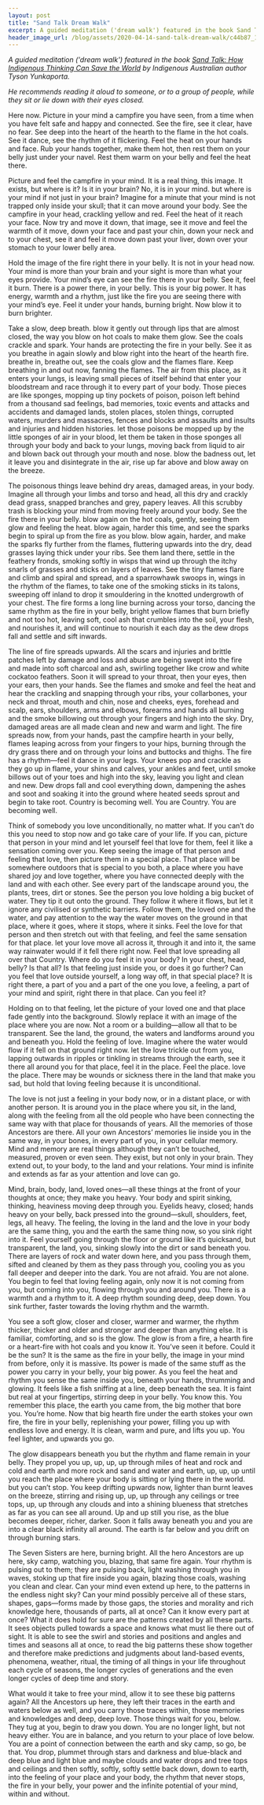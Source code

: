 ```yaml
---
layout: post
title: "Sand Talk Dream Walk"
excerpt: A guided meditation ('dream walk') featured in the book Sand Talk by Indigenous author Tyson Yunkaporta.
header_image_url: /blog/assets/2020-04-14-sand-talk-dream-walk/c44b87_11d8a55d213a48f0bd79786338f9d5cb_mv2.jpg
---
```


*A guided meditation ('dream walk') featured in the book [Sand Talk: How Indigenous Thinking Can Save the World](https://www.goodreads.com/book/show/45449501-sand-talk) by Indigenous Australian author Tyson Yunkaporta.*

*He recommends reading it aloud to someone, or to a group of people, while they sit or lie down with their eyes closed.*

Here now. Picture in your mind a campfire you have seen, from a time when you have felt safe and happy and connected. See the fire, see it clear, have no fear. See deep into the heart of the hearth to the flame in the hot coals. See it dance, see the rhythm of it flickering. Feel the heat on your hands and face. Rub your hands together, make them hot, then rest them on your belly just under your navel. Rest them warm on your belly and feel the heat there.

Picture and feel the campfire in your mind. It is a real thing, this image. It exists, but where is it? Is it in your brain? No, it is in your mind. but where is your mind if not just in your brain? Imagine for a minute that your mind is not trapped only inside your skull; that it can move around your body. See the campfire in your head, crackling yellow and red. Feel the heat of it reach your face. Now try and move it down, that image, see it move and feel the warmth of it move, down your face and past your chin, down your neck and to your chest, see it and feel it move down past your liver, down over your stomach to your lower belly area.

Hold the image of the fire right there in your belly. It is not in your head now. Your mind is more than your brain and your sight is more than what your eyes provide. Your mind’s eye can see the fire there in your belly. See it, feel it burn. There is a power there, in your belly. This is your big power. It has energy, warmth and a rhythm, just like the fire you are seeing there with your mind’s eye. Feel it under your hands, burning bright. Now blow it to burn brighter.

Take a slow, deep breath. blow it gently out through lips that are almost closed, the way you blow on hot coals to make them glow. See the coals crackle and spark. Your hands are protecting the fire in your belly. See it as you breathe in again slowly and blow right into the heart of the hearth fire. breathe in, breathe out, see the coals glow and the flames flare. Keep breathing in and out now, fanning the flames. The air from this place, as it enters your lungs, is leaving small pieces of itself behind that enter your bloodstream and race through it to every part of your body. Those pieces are like sponges, mopping up tiny pockets of poison, poison left behind from a thousand sad feelings, bad memories, toxic events and attacks and accidents and damaged lands, stolen places, stolen things, corrupted waters, murders and massacres, fences and blocks and assaults and insults and injuries and hidden histories. let those poisons be mopped up by the little sponges of air in your blood, let them be taken in those sponges all through your body and back to your lungs, moving back from liquid to air and blown back out through your mouth and nose. blow the badness out, let it leave you and disintegrate in the air, rise up far above and blow away on the breeze.

The poisonous things leave behind dry areas, damaged areas, in your body. Imagine all through your limbs and torso and head, all this dry and crackly dead grass, snapped branches and grey, papery leaves. All this scrubby trash is blocking your mind from moving freely around your body. See the fire there in your belly. blow again on the hot coals, gently, seeing them glow and feeling the heat. blow again, harder this time, and see the sparks begin to spiral up from the fire as you blow. blow again, harder, and make the sparks fly further from the flames, fluttering upwards into the dry, dead grasses laying thick under your ribs. See them land there, settle in the feathery fronds, smoking softly in wisps that wind up through the itchy snarls of grasses and sticks on layers of leaves. See the tiny flames flare and climb and spiral and spread, and a sparrowhawk swoops in, wings in the rhythm of the flames, to take one of the smoking sticks in its talons, sweeping off inland to drop it smouldering in the knotted undergrowth of your chest. The fire forms a long line burning across your torso, dancing the same rhythm as the fire in your belly, bright yellow flames that burn briefly and not too hot, leaving soft, cool ash that crumbles into the soil, your flesh, and nourishes it, and will continue to nourish it each day as the dew drops fall and settle and sift inwards.

The line of fire spreads upwards. All the scars and injuries and brittle patches left by damage and loss and abuse are being swept into the fire and made into soft charcoal and ash, swirling together like crow and white cockatoo feathers. Soon it will spread to your throat, then your eyes, then your ears, then your hands. See the flames and smoke and feel the heat and hear the crackling and snapping through your ribs, your collarbones, your neck and throat, mouth and chin, nose and cheeks, eyes, forehead and scalp, ears, shoulders, arms and elbows, forearms and hands all burning and the smoke billowing out through your fingers and high into the sky. Dry, damaged areas are all made clean and new and warm and light. The fire spreads now, from your hands, past the campfire hearth in your belly, flames leaping across from your fingers to your hips, burning through the dry grass there and on through your loins and buttocks and thighs. The fire has a rhythm—feel it dance in your legs. Your knees pop and crackle as they go up in flame, your shins and calves, your ankles and feet, until smoke billows out of your toes and high into the sky, leaving you light and clean and new. Dew drops fall and cool everything down, dampening the ashes and soot and soaking it into the ground where heated seeds sprout and begin to take root. Country is becoming well. You are Country. You are becoming well.

Think of somebody you love unconditionally, no matter what. If you can’t do this you need to stop now and go take care of your life. If you can, picture that person in your mind and let yourself feel that love for them, feel it like a sensation coming over you. Keep seeing the image of that person and feeling that love, then picture them in a special place. That place will be somewhere outdoors that is special to you both, a place where you have shared joy and love together, where you have connected deeply with the land and with each other. See every part of the landscape around you, the plants, trees, dirt or stones. See the person you love holding a big bucket of water. They tip it out onto the ground. They follow it where it flows, but let it ignore any civilised or synthetic barriers. Follow them, the loved one and the water, and pay attention to the way the water moves on the ground in that place, where it goes, where it stops, where it sinks. Feel the love for that person and then stretch out with that feeling, and feel the same sensation for that place. let your love move all across it, through it and into it, the same way rainwater would if it fell there right now. Feel that love spreading all over that Country. Where do you feel it in your body? In your chest, head, belly? Is that all? Is that feeling just inside you, or does it go further? Can you feel that love outside yourself, a long way off, in that special place? It is right there, a part of you and a part of the one you love, a feeling, a part of your mind and spirit, right there in that place. Can you feel it?

Holding on to that feeling, let the picture of your loved one and that place fade gently into the background. Slowly replace it with an image of the place where you are now. Not a room or a building—allow all that to be transparent. See the land, the ground, the waters and landforms around you and beneath you. Hold the feeling of love. Imagine where the water would flow if it fell on that ground right now. let the love trickle out from you, lapping outwards in ripples or tinkling in streams through the earth, see it there all around you for that place, feel it in the place. Feel the place. love the place. There may be wounds or sickness there in the land that make you sad, but hold that loving feeling because it is unconditional.

The love is not just a feeling in your body now, or in a distant place, or with another person. It is around you in the place where you sit, in the land, along with the feeling from all the old people who have been connecting the same way with that place for thousands of years. All the memories of those Ancestors are there. All your own Ancestors’ memories lie inside you in the same way, in your bones, in every part of you, in your cellular memory. Mind and memory are real things although they can’t be touched, measured, proven or even seen. They exist, but not only in your brain. They extend out, to your body, to the land and your relations. Your mind is infinite and extends as far as your attention and love can go.

Mind, brain, body, land, loved ones—all these things at the front of your thoughts at once; they make you heavy. Your body and spirit sinking, thinking, heaviness moving deep through you. Eyelids heavy, closed; hands heavy on your belly, back pressed into the ground—skull, shoulders, feet, legs, all heavy. The feeling, the loving in the land and the love in your body are the same thing, you and the earth the same thing now, so you sink right into it. Feel yourself going through the floor or ground like it’s quicksand, but transparent, the land, you, sinking slowly into the dirt or sand beneath you. There are layers of rock and water down here, and you pass through them, sifted and cleaned by them as they pass through you, cooling you as you fall deeper and deeper into the dark. You are not afraid. You are not alone. You begin to feel that loving feeling again, only now it is not coming from you, but coming into you, flowing through you and around you. There is a warmth and a rhythm to it. A deep rhythm sounding deep, deep down. You sink further, faster towards the loving rhythm and the warmth.

You see a soft glow, closer and closer, warmer and warmer, the rhythm thicker, thicker and older and stronger and deeper than anything else. It is familiar, comforting, and so is the glow. The glow is from a fire, a hearth fire or a heart-fire with hot coals and you know it. You’ve seen it before. Could it be the sun? It is the same as the fire in your belly, the image in your mind from before, only it is massive. Its power is made of the same stuff as the power you carry in your belly, your big power. As you feel the heat and rhythm you sense the same inside you, beneath your hands, thrumming and glowing. It feels like a fish sniffing at a line, deep beneath the sea. It is faint but real at your fingertips, stirring deep in your belly. You know this. You remember this place, the earth you came from, the big mother that bore you. You’re home. Now that big hearth fire under the earth stokes your own fire, the fire in your belly, replenishing your power, filling you up with endless love and energy. It is clean, warm and pure, and lifts you up. You feel lighter, and upwards you go.

The glow disappears beneath you but the rhythm and flame remain in your belly. They propel you up, up, up, up through miles of heat and rock and cold and earth and more rock and sand and water and earth, up, up, up until you reach the place where your body is sitting or lying there in the world. but you can’t stop. You keep drifting upwards now, lighter than burnt leaves on the breeze, stirring and rising up, up, up through any ceilings or tree tops, up, up through any clouds and into a shining blueness that stretches as far as you can see all around. Up and up still you rise, as the blue becomes deeper, richer, darker. Soon it falls away beneath you and you are into a clear black infinity all around. The earth is far below and you drift on through burning stars.

The Seven Sisters are here, burning bright. All the hero Ancestors are up here, sky camp, watching you, blazing, that same fire again. Your rhythm is pulsing out to them; they are pulsing back, light washing through you in waves, stoking up that fire inside you again, blazing those coals, washing you clean and clear. Can your mind even extend up here, to the patterns in the endless night sky? Can your mind possibly perceive all of these stars, shapes, gaps—forms made by those gaps, the stories and morality and rich knowledge here, thousands of parts, all at once? Can it know every part at once? What it does hold for sure are the patterns created by all these parts. It sees objects pulled towards a space and knows what must lie there out of sight. It is able to see the swirl and stories and positions and angles and times and seasons all at once, to read the big patterns these show together and therefore make predictions and judgments about land-based events, phenomena, weather, ritual, the timing of all things in your life throughout each cycle of seasons, the longer cycles of generations and the even longer cycles of deep time and story.

What would it take to free your mind, allow it to see these big patterns again? All the Ancestors up here, they left their traces in the earth and waters below as well, and you carry those traces within, those memories and knowledges and deep, deep love. Those things wait for you, below. They tug at you, begin to draw you down. You are no longer light, but not heavy either. You are in balance, and you return to your place of love below. You are a point of connection between the earth and sky camp, so go, be that. You drop, plummet through stars and darkness and blue-black and deep blue and light blue and maybe clouds and water drops and tree tops and ceilings and then softly, softly, softly settle back down, down to earth, into the feeling of your place and your body, the rhythm that never stops, the fire in your belly, your power and the infinite potential of your mind, within and without. 

